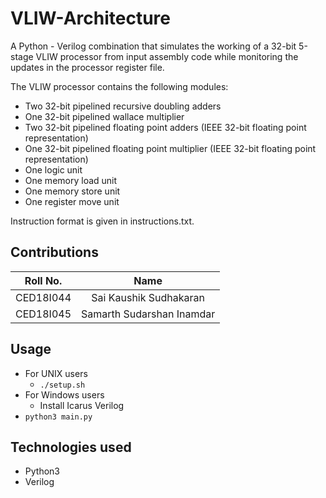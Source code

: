# VLIW-Architecture
A Python - Verilog combination that simulates the working of a 32-bit 5-stage VLIW processor from input assembly code while monitoring the updates in the processor register file.

The VLIW processor contains the following modules:
- Two 32-bit pipelined recursive doubling adders
- One 32-bit pipelined wallace multiplier
- Two 32-bit pipelined floating point adders (IEEE 32-bit floating point representation)
- One 32-bit pipelined floating point multiplier (IEEE 32-bit floating point representation)
- One logic unit
- One memory load unit
- One memory store unit
- One register move unit

Instruction format is given in instructions.txt.

## Contributions
| Roll No.  |           Name            |
| :-------: | :-----------------------: |
| CED18I044 |  Sai Kaushik Sudhakaran   |
| CED18I045 | Samarth Sudarshan Inamdar |

## Usage
- For UNIX users
  - ```./setup.sh```
- For Windows users
  - Install Icarus Verilog 
- ```python3 main.py```

## Technologies used
- Python3
- Verilog

